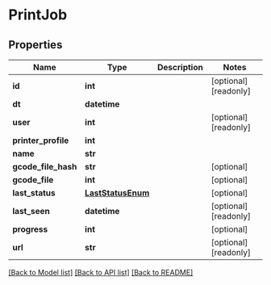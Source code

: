 # PrintJob

## Properties
Name | Type | Description | Notes
------------ | ------------- | ------------- | -------------
**id** | **int** |  | [optional] [readonly] 
**dt** | **datetime** |  | 
**user** | **int** |  | [optional] [readonly] 
**printer_profile** | **int** |  | 
**name** | **str** |  | 
**gcode_file_hash** | **str** |  | [optional] 
**gcode_file** | **int** |  | [optional] 
**last_status** | [**LastStatusEnum**](LastStatusEnum.md) |  | [optional] 
**last_seen** | **datetime** |  | [optional] [readonly] 
**progress** | **int** |  | [optional] 
**url** | **str** |  | [optional] [readonly] 

[[Back to Model list]](../README.md#documentation-for-models) [[Back to API list]](../README.md#documentation-for-api-endpoints) [[Back to README]](../README.md)


